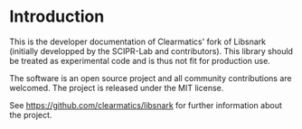 # Introduction

This is the developer documentation of Clearmatics' fork of Libsnark (initially developped by the SCIPR-Lab and contributors). This library should be treated as experimental code and is thus not fit for production use.

The software is an open source project and all community contributions are welcomed. The project is released under the MIT license.

See https://github.com/clearmatics/libsnark for further information about the project.
